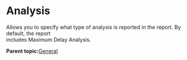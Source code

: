 # Analysis

Allows you to specify what type of analysis is reported in the report. By default, the report<br /> includes Maximum Delay Analysis.

**Parent topic:**[General](GUID-4532722F-6547-4863-A316-40794222CF30.md)

